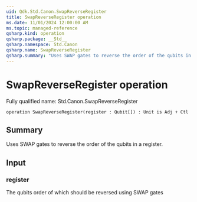 ```yaml
---
uid: Qdk.Std.Canon.SwapReverseRegister
title: SwapReverseRegister operation
ms.date: 11/01/2024 12:00:00 AM
ms.topic: managed-reference
qsharp.kind: operation
qsharp.package: __Std__
qsharp.namespace: Std.Canon
qsharp.name: SwapReverseRegister
qsharp.summary: "Uses SWAP gates to reverse the order of the qubits in a register."
---
```


# SwapReverseRegister operation

Fully qualified name: Std.Canon.SwapReverseRegister

```qsharp
operation SwapReverseRegister(register : Qubit[]) : Unit is Adj + Ctl
```

## Summary
Uses SWAP gates to reverse the order of the qubits in a register.

## Input
### register
The qubits order of which should be reversed using SWAP gates
